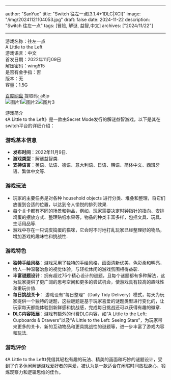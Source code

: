 
---
author: "SanYue"
title: "Switch 往左一点[3.1.4+1DLC|XCI]"
image: "/img/20241121104053.jpg"
draft: false
date: 2024-11-22
description: "Switch 往左一点"
tags: [冒险, 解谜, 益智,中文]
archives: ["2024/11/22"]

---

游戏名称：往左一点   
A Little to the Left    
游戏语言：中文  
首发日期：2022年11月09日  
解压密码：wing515  
是否有金手指：否  
版本：无   
容量：1.5G

[百度网盘](https://pan.baidu.com/s/10dTEdGm2LQMqlcNxfsJ4mQ) 提取码: a8jp  
![图片1](/img/3da1ba.jpg)![图片2](/img/c5a581.jpg)![图片3](/img/06945b.jpg)  

游戏简介  
《A Little to the Left》是一款由Secret Mode发行的解谜益智游戏，以下是其在switch平台的详细介绍：

### 游戏基本信息
- **发布时间**：2022年11月9日.
- **游戏类型**：解谜益智类.
- **支持语言**：英语、法语、德语、意大利语、日语、韩语、简体中文、西班牙语、繁体中文等.

### 游戏玩法
- 玩家的主要任务是对各种 household objects 进行分类、堆叠和整理，将它们放置到合适的位置，以达到令人愉悦的排列效果.
- 每个关卡都有不同的场景和物品，例如，玩家需要决定时钟指针的指向、安排鸡蛋的摆放方式、整理贴纸水果等，物品的种类丰富多样，包括文具、玩具、生活用品等.
- 游戏中存在一只调皮捣蛋的猫咪，它会时不时地打乱玩家已经整理好的物品，增加游戏的趣味性和挑战性.

### 游戏特色
- **独特手绘风格**：游戏采用了独特的手绘风格，画面清新优美，色彩柔和明亮，给人一种温馨治愈的视觉体验，与轻松休闲的游戏氛围相得益彰.
- **丰富谜题设计**：拥有超过75个精心设计的谜题，且每个谜题都有多种解法，这为玩家提供了更广阔的思考空间和更多的尝试机会，使游戏具有较高的趣味性和重玩价值.
- **每日挑战关卡**： 游戏设有“每日整理”（Daily Tidy Delivery）模式，每天为玩家提供一个独特的谜题，这些谜题是基于玩家喜爱的谜题类型进行变化的，让玩家每天都能体验到新鲜感和挑战感，完成每日挑战还可以获得有趣的徽章.
- **DLC内容拓展**：游戏有额外的付费DLC内容，如“A Little to the Left: Cupboards & Drawers”以及“A Little to the Left: Seeing Stars”，为玩家带来更多的关卡、新的互动物品和更具挑战性的谜题等，进一步丰富了游戏内容和玩法.

###  游戏评价
《A Little to the Left》凭借其轻松有趣的玩法、精美的画面和巧妙的谜题设计，受到了许多休闲解谜游戏爱好者的喜爱，被认为是一款适合在闲暇时间放松身心、锻炼观察力和逻辑思维的佳作。
 
